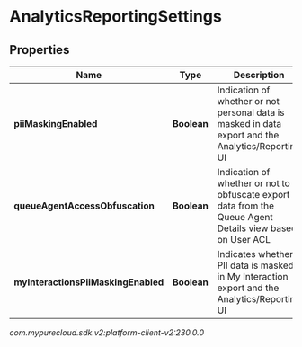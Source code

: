 # AnalyticsReportingSettings


## Properties

| Name | Type | Description | Notes |
| ------------ | ------------- | ------------- | ------------- |
| **piiMaskingEnabled** | **Boolean** | Indication of whether or not personal data is masked in data export and the Analytics/Reporting UI |  [optional] |
| **queueAgentAccessObfuscation** | **Boolean** | Indication of whether or not to obfuscate export data from the Queue Agent Details view based on User ACL |  [optional] |
| **myInteractionsPiiMaskingEnabled** | **Boolean** | Indicates whether PII data is masked in My Interaction export and the Analytics/Reporting UI |  [optional] |




_com.mypurecloud.sdk.v2:platform-client-v2:230.0.0_
